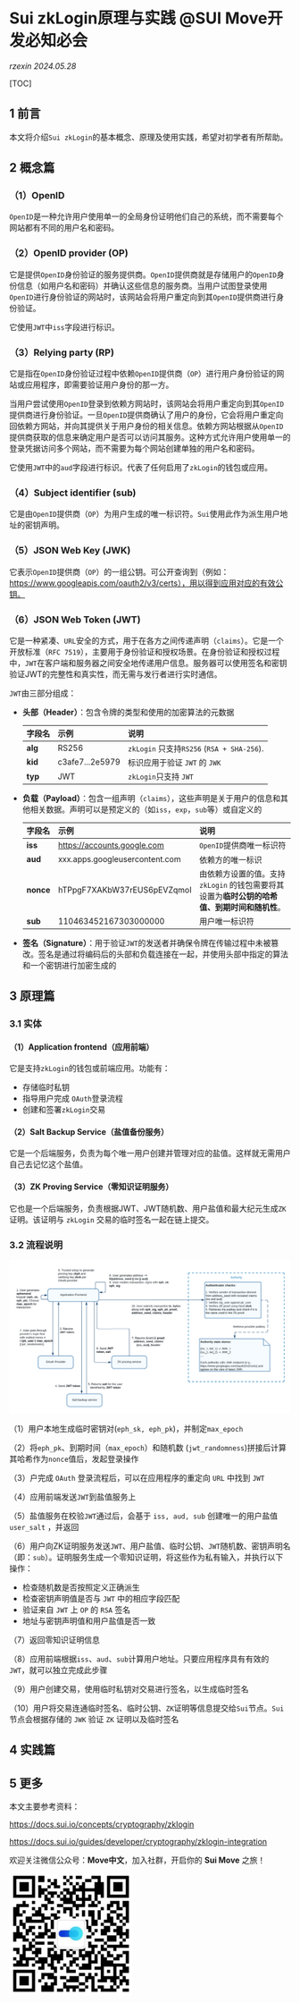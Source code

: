 # Sui zkLogin原理与实践 @SUI Move开发必知必会

*rzexin 2024.05.28*

[TOC]

## 1 前言

本文将介绍`Sui zkLogin`的基本概念、原理及使用实践，希望对初学者有所帮助。

## 2 概念篇

### （1）OpenID

`OpenID`是一种允许用户使用单一的全局身份证明他们自己的系统，而不需要每个网站都有不同的用户名和密码。

### （2）OpenID provider (OP)

它是提供`OpenID`身份验证的服务提供商。`OpenID`提供商就是存储用户的`OpenID`身份信息（如用户名和密码）并确认这些信息的服务商。当用户试图登录使用`OpenID`进行身份验证的网站时，该网站会将用户重定向到其`OpenID`提供商进行身份验证。

它使用`JWT`中`iss`字段进行标识。

### （3）Relying party (RP)

它是指在`OpenID`身份验证过程中依赖`OpenID`提供商（`OP`）进行用户身份验证的网站或应用程序，即需要验证用户身份的那一方。

当用户尝试使用`OpenID`登录到依赖方网站时，该网站会将用户重定向到其`OpenID`提供商进行身份验证。一旦`OpenID`提供商确认了用户的身份，它会将用户重定向回依赖方网站，并向其提供关于用户身份的相关信息。依赖方网站根据从`OpenID`提供商获取的信息来确定用户是否可以访问其服务。这种方式允许用户使用单一的登录凭据访问多个网站，而不需要为每个网站创建单独的用户名和密码。

它使用`JWT`中的`aud`字段进行标识。代表了任何启用了`zkLogin`的钱包或应用。

### （4）Subject identifier (sub)

它是由`OpenID`提供商（`OP`）为用户生成的唯一标识符。`Sui`使用此作为派生用户地址的密钥声明。

### （5）JSON Web Key (JWK)

它表示`OpenID`提供商（`OP`）的一组公钥。可公开查询到（例如：https://www.googleapis.com/oauth2/v3/certs），用以得到应用对应的有效公钥。

### （6）JSON Web Token (JWT)

它是一种紧凑、`URL`安全的方式，用于在各方之间传递声明（`claims`）。它是一个开放标准（`RFC 7519`），主要用于身份验证和授权场景。在身份验证和授权过程中，`JWT`在客户端和服务器之间安全地传递用户信息。服务器可以使用签名和密钥验证JWT的完整性和真实性，而无需与发行者进行实时通信。

`JWT`由三部分组成：

- **头部（Header）**：包含令牌的类型和使用的加密算法的元数据

  | 字段名  | 示例            | 说明                                       |
  | ------- | --------------- | ------------------------------------------ |
  | **alg** | RS256           | `zkLogin` 只支持`RS256` (`RSA + SHA-256`). |
  | **kid** | c3afe7...2e5979 | 标识应用于验证 `JWT` 的 `JWK`              |
  | **typ** | JWT             | `zkLogin`只支持 `JWT`                      |

- **负载（Payload）**：包含一组声明（`claims`），这些声明是关于用户的信息和其他相关数据。声明可以是预定义的（如`iss`，`exp`，`sub`等）或自定义的

  | 字段名    | 示例                           | 说明                                                         |
  | --------- | ------------------------------ | ------------------------------------------------------------ |
  | **iss**   | https://accounts.google.com    | `OpenID`提供商唯一标识符                                     |
  | **aud**   | xxx.apps.googleusercontent.com | 依赖方的唯一标识                                             |
  | **nonce** | hTPpgF7XAKbW37rEUS6pEVZqmoI    | 由依赖方设置的值。支持 `zkLogin` 的钱包需要将其设置为**临时公钥的哈希值、到期时间和随机性**。 |
  | **sub**   | 110463452167303000000          | 用户唯一标识符                                               |

- **签名（Signature）**：用于验证`JWT`的发送者并确保令牌在传输过程中未被篡改。签名是通过将编码后的头部和负载连接在一起，并使用头部中指定的算法和一个密钥进行加密生成的

## 3 原理篇

### 3.1 实体

#### （1）Application frontend（应用前端）

它是支持`zkLogin`的钱包或前端应用。功能有：

- 存储临时私钥
- 指导用户完成 `OAuth`登录流程
- 创建和签署`zkLogin`交易

#### （2）Salt Backup Service（盐值备份服务）

它是一个后端服务，负责为每个唯一用户创建并管理对应的盐值。这样就无需用户自己去记忆这个盐值。

#### （3）ZK Proving Service（零知识证明服务）

它也是一个后端服务，负责根据JWT、JWT随机数、用户盐值和最大纪元生成`ZK`证明。该证明与 `zkLogin` 交易的临时签名一起在链上提交。

### 3.2 流程说明

![1](assets/zklogin-flow-cd594bdf380b6a3c7c7935c1258328e8.png)

（1）用户本地生成临时密钥对(`eph_sk, eph_pk`)，并制定`max_epoch`

（2）将`eph_pk`、到期时间（`max_epoch`）和随机数 (`jwt_randomness`)拼接后计算其哈希作为`nonce`值后，发起登录操作

（3）户完成 `OAuth` 登录流程后，可以在应用程序的重定向 `URL` 中找到 `JWT`

（4）应用前端发送`JWT`到盐值服务上

（5）盐值服务在校验`JWT`通过后，会基于 `iss, aud, sub` 创建唯一的用户盐值 `user_salt` ，并返回

（6）用户向ZK证明服务发送`JWT`、用户盐值、临时公钥、`JWT`随机数、密钥声明名（即：`sub`）。证明服务生成一个零知识证明，将这些作为私有输入，并执行以下操作：

- 检查随机数是否按照定义正确派生
- 检查密钥声明值是否与 `JWT` 中的相应字段匹配
- 验证来自 `JWT` 上 `OP` 的 `RSA` 签名
- 地址与密钥声明值和用户盐值是否一致

（7）返回零知识证明信息

（8）应用前端根据`iss`、`aud`、`sub`计算用户地址。只要应用程序具有有效的 `JWT`，就可以独立完成此步骤

（9）用户创建交易，使用临时私钥对交易进行签名，以生成临时签名

（10）用户将交易连通临时签名、临时公钥、`ZK`证明等信息提交给`Sui`节点。`Sui`节点会根据存储的 `JWK` 验证 `ZK` 证明以及临时签名

## 4 实践篇





## 5 更多

本文主要参考资料：

https://docs.sui.io/concepts/cryptography/zklogin

https://docs.sui.io/guides/developer/cryptography/zklogin-integration

欢迎关注微信公众号：**Move中文**，加入社群，开启你的 **Sui Move** 之旅！

![image-20240303160834039](assets/image-20240303160834039.png)